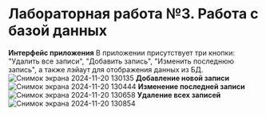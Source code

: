 # Лабораторная работа №3. Работа с базой данных
**Интерфейс приложения**
В приложении присутствует три кнопки: "Удалить все записи", "Добавить запись", "Изменить последнюю запись", а также лэйаут для отображения данных из БД.
![Снимок экрана 2024-11-20 130135](https://github.com/user-attachments/assets/ee5a5070-9fe1-4847-8696-e7b96e509958)
**Добавление новой записи**
![Снимок экрана 2024-11-20 130444](https://github.com/user-attachments/assets/204ff72f-cf4a-47f1-a799-306820f233c1)
**Изменение последней записи** 
![Снимок экрана 2024-11-20 130658](https://github.com/user-attachments/assets/366f29e7-dc9a-4229-8c02-48d14b94719e)
**Удаление всех записей**
![Снимок экрана 2024-11-20 130854](https://github.com/user-attachments/assets/30c75a7c-3c11-44ac-829f-9b44bd5e084f)

